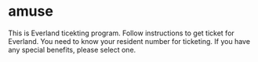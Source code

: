 # amuse
This is Everland ticekting program. Follow instructions to get ticket for Everland. You need to know your resident number for ticketing. If you have any special benefits, please select one.

